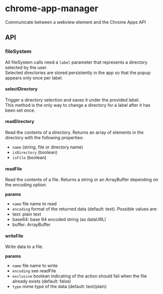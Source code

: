 # chrome-app-manager
Communicate between a webview element and the Chrome Apps API

## API

### fileSystem

All fileSystem calls need a `label` parameter that represents a directory selected by the user.  
Selected directories are stored persistently in the app so that the popup appears only once per label.

#### selectDirectory

Trigger a directory selection and saves it under the provided label.  
This method is the only way to change a directory for a label after it has been set once.

#### readDirectory

Read the contents of a directory. Returns an array of elements in the directory with the following properties:  
* `name` (string, file or directory name)
* `isDirectory` (boolean)
* `isFile` (boolean)

#### readFile

Read the contents of a file. Returns a string or an ArrayBuffer depending on the encoding option.

__params__
* `name` file name to read
* `encoding` format of the returned data (default: text). Possible values are:
 * text: plain text
 * base64: base 64 encoded string (as dataURL)
 * buffer: ArrayBuffer

#### writeFile

Write data to a file.

__params__
* `name` file name to write
* `encoding` see readFile
* `exclusive` boolean indicating of the action should fail when the file already exists (default: false)
* `type` mime type of the data (default: text/plain)
